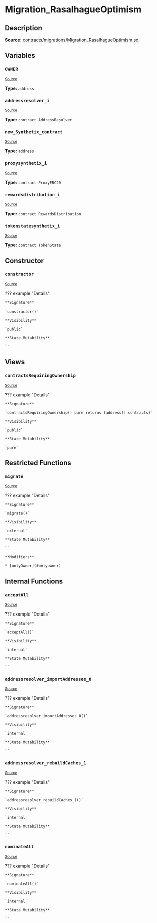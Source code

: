 # Migration_RasalhagueOptimism

## Description

**Source:** [contracts/migrations/Migration_RasalhagueOptimism.sol](https://github.com/Synthetixio/synthetix/tree/v2.76.0-alpha/contracts/migrations/Migration_RasalhagueOptimism.sol)

## Variables

### `OWNER`

<sub>[Source](https://github.com/Synthetixio/synthetix/tree/v2.76.0-alpha/contracts/migrations/Migration_RasalhagueOptimism.sol#L17)</sub>

**Type:** `address`

### `addressresolver_i`

<sub>[Source](https://github.com/Synthetixio/synthetix/tree/v2.76.0-alpha/contracts/migrations/Migration_RasalhagueOptimism.sol#L24)</sub>

**Type:** `contract AddressResolver`

### `new_Synthetix_contract`

<sub>[Source](https://github.com/Synthetixio/synthetix/tree/v2.76.0-alpha/contracts/migrations/Migration_RasalhagueOptimism.sol#L38)</sub>

**Type:** `address`

### `proxysynthetix_i`

<sub>[Source](https://github.com/Synthetixio/synthetix/tree/v2.76.0-alpha/contracts/migrations/Migration_RasalhagueOptimism.sol#L26)</sub>

**Type:** `contract ProxyERC20`

### `rewardsdistribution_i`

<sub>[Source](https://github.com/Synthetixio/synthetix/tree/v2.76.0-alpha/contracts/migrations/Migration_RasalhagueOptimism.sol#L30)</sub>

**Type:** `contract RewardsDistribution`

### `tokenstatesynthetix_i`

<sub>[Source](https://github.com/Synthetixio/synthetix/tree/v2.76.0-alpha/contracts/migrations/Migration_RasalhagueOptimism.sol#L28)</sub>

**Type:** `contract TokenState`

## Constructor

### `constructor`

<sub>[Source](https://github.com/Synthetixio/synthetix/tree/v2.76.0-alpha/contracts/migrations/Migration_RasalhagueOptimism.sol#L40)</sub>

??? example "Details"

    **Signature**

    `constructor()`

    **Visibility**

    `public`

    **State Mutability**

    ``

## Views

### `contractsRequiringOwnership`

<sub>[Source](https://github.com/Synthetixio/synthetix/tree/v2.76.0-alpha/contracts/migrations/Migration_RasalhagueOptimism.sol#L42)</sub>

??? example "Details"

    **Signature**

    `contractsRequiringOwnership() pure returns (address[] contracts)`

    **Visibility**

    `public`

    **State Mutability**

    `pure`

## Restricted Functions

### `migrate`

<sub>[Source](https://github.com/Synthetixio/synthetix/tree/v2.76.0-alpha/contracts/migrations/Migration_RasalhagueOptimism.sol#L50)</sub>

??? example "Details"

    **Signature**

    `migrate()`

    **Visibility**

    `external`

    **State Mutability**

    ``

    **Modifiers**

    * [onlyOwner](#onlyowner)

## Internal Functions

### `acceptAll`

<sub>[Source](https://github.com/Synthetixio/synthetix/tree/v2.76.0-alpha/contracts/migrations/Migration_RasalhagueOptimism.sol#L70)</sub>

??? example "Details"

    **Signature**

    `acceptAll()`

    **Visibility**

    `internal`

    **State Mutability**

    ``

### `addressresolver_importAddresses_0`

<sub>[Source](https://github.com/Synthetixio/synthetix/tree/v2.76.0-alpha/contracts/migrations/Migration_RasalhagueOptimism.sol#L84)</sub>

??? example "Details"

    **Signature**

    `addressresolver_importAddresses_0()`

    **Visibility**

    `internal`

    **State Mutability**

    ``

### `addressresolver_rebuildCaches_1`

<sub>[Source](https://github.com/Synthetixio/synthetix/tree/v2.76.0-alpha/contracts/migrations/Migration_RasalhagueOptimism.sol#L95)</sub>

??? example "Details"

    **Signature**

    `addressresolver_rebuildCaches_1()`

    **Visibility**

    `internal`

    **State Mutability**

    ``

### `nominateAll`

<sub>[Source](https://github.com/Synthetixio/synthetix/tree/v2.76.0-alpha/contracts/migrations/Migration_RasalhagueOptimism.sol#L77)</sub>

??? example "Details"

    **Signature**

    `nominateAll()`

    **Visibility**

    `internal`

    **State Mutability**

    ``
